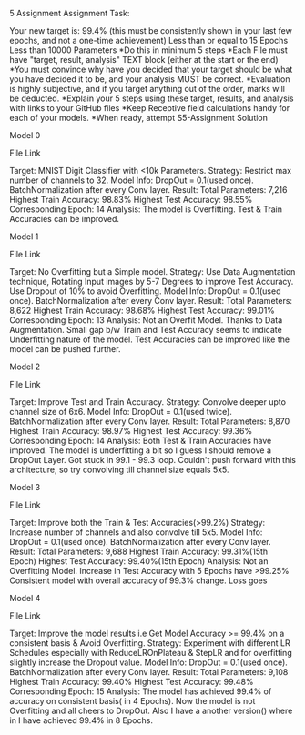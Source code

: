 5 Assignment
Assignment Task:

Your new target is:
    99.4% (this must be consistently shown in your last few epochs, and not a one-time achievement)
    Less than or equal to 15 Epochs
    Less than 10000 Parameters
*Do this in minimum 5 steps
*Each File must have "target, result, analysis" TEXT block (either at the start or the end)
*You must convince why have you decided that your target should be what you have decided it to be, and your analysis MUST be correct. 
*Evaluation is highly subjective, and if you target anything out of the order, marks will be deducted. 
*Explain your 5 steps using these target, results, and analysis with links to your GitHub files
*Keep Receptive field calculations handy for each of your models. 
*When ready, attempt S5-Assignment Solution

Model 0

File Link

Target: MNIST Digit Classifier with <10k Parameters.
Strategy: Restrict max number of channels to 32.
Model Info:
DropOut = 0.1(used once).
BatchNormalization after every Conv layer.
Result:
Total Parameters: 7,216
Highest Train Accuracy: 98.83%
Highest Test Accuracy: 98.55%
Corresponding Epoch: 14
Analysis:
The model is Overfitting.
Test & Train Accuracies can be improved.


Model 1

File Link

Target: No Overfitting but a Simple model.
Strategy: Use Data Augmentation technique, Rotating Input images by 5-7 Degrees to improve Test Accuracy. Use Dropout of 10% to avoid Overfitting.
Model Info:
DropOut = 0.1(used once).
BatchNormalization after every Conv layer.
Result:
Total Parameters: 8,622
Highest Train Accuracy: 98.68%
Highest Test Accuracy: 99.01%
Corresponding Epoch: 13
Analysis:
Not an Overfit Model. Thanks to Data Augmentation.
Small gap b/w Train and Test Accuracy seems to indicate Underfitting nature of the model.
Test Accuracies can be improved like the model can be pushed further.


Model 2

File Link

Target: Improve Test and Train Accuracy.
Strategy: Convolve deeper upto channel size of 6x6.
Model Info:
DropOut = 0.1(used twice).
BatchNormalization after every Conv layer.
Result:
Total Parameters: 8,870
Highest Train Accuracy: 98.97%
Highest Test Accuracy: 99.36%
Corresponding Epoch: 14
Analysis:
Both Test & Train Accuracies have improved.
The model is underfitting a bit so I guess I should remove a DropOut Layer.
Got stuck in 99.1 - 99.3 loop. Couldn't push forward with this architecture, so try convolving till channel size equals 5x5.


Model 3

File Link

Target: Improve both the Train & Test Accuracies(>99.2%)
Strategy: Increase number of channels and also convolve till 5x5.
Model Info:
DropOut = 0.1(used once).
BatchNormalization after every Conv layer.
Result:
Total Parameters: 9,688
Highest Train Accuracy: 99.31%(15th Epoch)
Highest Test Accuracy: 99.40%(15th Epoch)
Analysis:
Not an Overfitting Model.
Increase in Test Accuracy with 5 Epochs have >99.25%
Consistent model with overall accuracy of 99.3% change.
Loss goes


Model 4

File Link

Target: Improve the model results i.e Get Model Accuracy >= 99.4% on a consistent basis & Avoid Overfitting.
Strategy: Experiment with different LR Schedules especially with ReduceLROnPlateau & StepLR and for overfitting slightly increase the Dropout value.
Model Info:
DropOut = 0.1(used once).
BatchNormalization after every Conv layer.
Result:
Total Parameters: 9,108
Highest Train Accuracy: 99.40%
Highest Test Accuracy: 99.48%
Corresponding Epoch: 15
Analysis:
The model has achieved 99.4% of accuracy on consistent basis( in 4 Epochs).
Now the model is not Overfitting and all cheers to DropOut.
Also I have a another version() where in I have achieved 99.4% in 8 Epochs.
